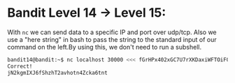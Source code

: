 # Bandit Level 14 -> Level 15:

With `nc` we can send data to a specific IP and port over udp/tcp. Also we use a "here string" in bash to pass the string to the standard input of our command on the left.By using this, we don't need to run a subshell.

```sh
bandit14@bandit:~$ nc localhost 30000 <<< fGrHPx402xGC7U7rXKDaxiWFTOiF0ENq
Correct!
jN2kgmIXJ6fShzhT2avhotn4Zcka6tnt
```

